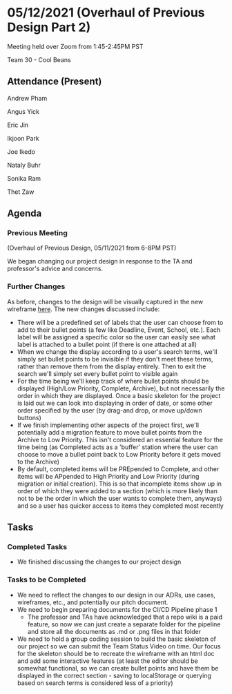 # 05/12/2021 (Overhaul of Previous Design Part 2)
Meeting held over Zoom from 1:45-2:45PM PST

Team 30 - Cool Beans
## Attendance (Present)
Andrew Pham

Angus Yick

Eric Jin

Ikjoon Park

Joe Ikedo

Nataly Buhr

Sonika Ram

Thet Zaw
##  Agenda
### Previous Meeting 

(Overhaul of Previous Design, 05/11/2021 from 6-8PM PST)

We began changing our project design in response to the TA and professor's advice and concerns.

### Further Changes
As before, changes to the design will be visually captured in the new wireframe [here](https://miro.com/app/board/o9J_lEqYKDA=/). The new changes discussed include:
- There will be a predefined set of labels that the user can choose from to add to their bullet points (a few like Deadline, Event, School, etc.). Each label will be assigned a specific color so the user can easily see what label is attached to a bullet point (if there is one attached at all)
- When we change the display according to a user's search terms, we'll simply set bullet points to be invisible if they don't meet these terms, rather than remove them from the display entirely. Then to exit the search we'll simply set every bullet point to visible again
- For the time being we'll keep track of where bullet points should be displayed (High/Low Priority, Complete, Archive), but not necessarily the order in which they are displayed. Once a basic skeleton for the project is laid out we can look into displaying in order of date, or some other order specified by the user (by drag-and drop, or move up/down buttons)
- If we finish implementing other aspects of the project first, we'll potentially add a migration feature to move bullet points from the Archive to Low Priority. This isn't considered an essential feature for the time being (as Completed acts as a 'buffer' station where the user can choose to move a bullet point back to Low Priority before it gets moved to the Archive)
- By default, completed items will be PREpended to Complete, and other items will be APpended to High Priority and Low Priority (during migration or initial creation). This is so that incomplete items show up in order of which they were added to a section (which is more likely than not to be the order in which the user wants to complete them, anyways) and so a user has quicker access to items they completed most recently

## Tasks

### Completed Tasks
- We finished discussing the changes to our project design

### Tasks to be Completed
- We need to reflect the changes to our design in our ADRs, use cases, wireframes, etc., and potentially our pitch document.
- We need to begin preparing documents for the CI/CD Pipeline phase 1
    - The professor and TAs have acknowledged that a repo wiki is a paid feature, so now we can just create a separate folder for the pipeline and store all the documents as .md or .png files in that folder
- We need to hold a group coding session to build the basic skeleton of our project so we can submit the Team Status Video on time. Our focus for the skeleton should be to recreate the wireframe with an html doc and add some interactive features (at least the editor should be somewhat functional, so we can create bullet points and have them be displayed in the correct section - saving to localStorage or querying based on search terms is considered less of a priority)
